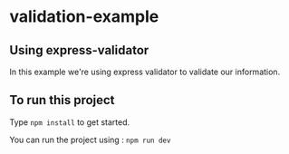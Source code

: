 # validation-example

## Using express-validator
In this example we're using express validator to validate our information.

## To run this project 
Type `npm install` to get started. 

You can run the project using : `npm run dev` 

